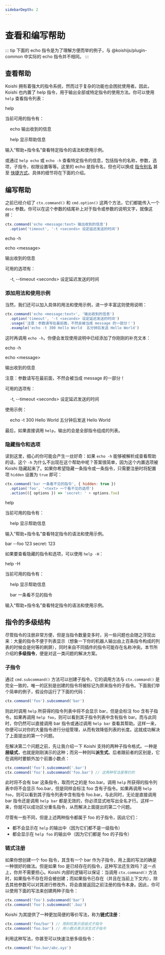 ```yaml
---
sidebarDepth: 2
---
```


# 查看和编写帮助

::: tip
下面的 echo 指令是为了理解方便而举的例子，与 @koishijs/plugin-common 中实际的 echo 指令并不相同。
:::

## 查看帮助

Koishi 拥有着强大的指令系统，然而过于复杂的功能也会困扰使用者。因此，Koishi 也内置了 help 指令，用于输出全部或特定指令的使用方法。你可以使用 `help` 查看指令列表：

<panel-view title="聊天记录">
<chat-message nickname="Alice" color="#cc0066">help</chat-message>
<chat-message nickname="Koishi" avatar="/koishi.png">
<p>当前可用的指令有：</p>
<p>&nbsp;&nbsp;&nbsp;&nbsp;echo  输出收到的信息</p>
<p>&nbsp;&nbsp;&nbsp;&nbsp;help  显示帮助信息</p>
<p>输入“帮助+指令名”查看特定指令的语法和使用示例。</p>
</chat-message>
</panel-view>

或通过 `help echo` 或 `echo -h` 查看特定指令的信息，包括指令的名称，参数，选项，子指令，权限设置等等。这里的 echo 是指令名，但也可以换成 [指令别名](./execute.md#指令别名) 甚至 [快捷方式](./execute.md#快捷方式)。具体的细节将在下面的介绍。

## 编写帮助

之前已经介绍了 `ctx.command()` 和 `cmd.option()` 这两个方法，它们都能传入一个 `desc` 参数。你可以在这个参数的结尾补上对于指令或参数的说明文字，就像这样：

```js
ctx.command('echo <message:text> 输出收到的信息')
  .option('timeout', '-t <seconds> 设定延迟发送的时间')
```

<panel-view title="聊天记录">
<chat-message nickname="Alice" color="#cc0066">echo -h</chat-message>
<chat-message nickname="Koishi" avatar="/koishi.png">
<p>echo &lt;message></p>
<p>输出收到的信息</p>
<p>可用的选项有：</p>
<p>&nbsp;&nbsp;&nbsp;&nbsp;-t, --timeout &lt;seconds>  设定延迟发送的时间</p>
</chat-message>
</panel-view>

### 添加用法和使用示例

当然，我们还可以加入具体的用法和使用示例，进一步丰富这则使用说明：

```js
ctx.command('echo <message:text>', '输出收到的信息')
  .option('timeout', '-t <seconds> 设定延迟发送的时间')
  .usage('注意：参数请写在最前面，不然会被当成 message 的一部分！')
  .example('echo -t 300 Hello World  五分钟后发送 Hello World')
```

这时再调用 `echo -h`，你便会发现使用说明中已经添加了你刚刚的补充文本：

<panel-view title="聊天记录">
<chat-message nickname="Alice" color="#cc0066">echo -h</chat-message>
<chat-message nickname="Koishi" avatar="/koishi.png">
<p>echo &lt;message></p>
<p>输出收到的信息</p>
<p>注意：参数请写在最前面，不然会被当成 message 的一部分！</p>
<p>可用的选项有：</p>
<p>&nbsp;&nbsp;&nbsp;&nbsp;-t, --timeout &lt;seconds>  设定延迟发送的时间</p>
<p>使用示例：</p>
<p>&nbsp;&nbsp;&nbsp;&nbsp;echo -t 300 Hello World  五分钟后发送 Hello World</p>
</chat-message>
</panel-view>

最后，如果直接调用 `help`，输出的会是全部指令组成的列表。

### 隐藏指令和选项

读到这里，细心的你可能会产生一丝好奇：如果 `echo -h` 能够被解析成查看帮助的话，这个 `-h` 为什么不出现在这个帮助中呢？答案很简单，因为这个内置选项被 Koishi 隐藏起来了。如果你希望隐藏一条指令或一条指令，只需要注册时将配置项 `hidden` 设置为 `true` 即可：

```js
ctx.command('bar 一条看不见的指令', { hidden: true })
  .option('foo', '<text> 一个看不见的选项')
  .action(({ options }) => 'secret: ' + options.foo)
```

<panel-view title="聊天记录">
<chat-message nickname="Alice" color="#cc0066">help</chat-message>
<chat-message nickname="Koishi" avatar="/koishi.png">
<p>当前可用的指令有：</p>
<p>&nbsp;&nbsp;&nbsp;&nbsp;help  显示帮助信息</p>
<p>输入“帮助+指令名”查看特定指令的语法和使用示例。</p>
</chat-message>
<chat-message nickname="Alice" color="#cc0066">bar --foo 123</chat-message>
<chat-message nickname="Koishi" avatar="/koishi.png">secret: 123</chat-message>
</panel-view>

如果要查看隐藏的指令和选项，可以使用 `help -H`：

<panel-view title="聊天记录">
<chat-message nickname="Alice" color="#cc0066">help -H</chat-message>
<chat-message nickname="Koishi" avatar="/koishi.png">
<p>当前可用的指令有：</p>
<p>&nbsp;&nbsp;&nbsp;&nbsp;help  显示帮助信息</p>
<p>&nbsp;&nbsp;&nbsp;&nbsp;bar  一条看不见的指令</p>
<p>输入“帮助+指令名”查看特定指令的语法和使用示例。</p>
</chat-message>
</panel-view>

## 指令的多级结构

尽管指令的注册非常方便，但是当指令数量变多时，另一些问题也会随之浮现出来：大量的指令不便于列表显示（想象一下你的机器人输出由上百条指令构成的列表的时候会是何等的刷屏），同时来自不同插件的指令可能存在名称冲突。本节所介绍的**多级指令**，便是对这一类问题的解决方案。

### 子指令

通过 `cmd.subcommand()` 方法可以创建子指令，它的调用方法与 `ctx.command()` 是完全一致的，唯一的区别是创建的指令将被标记为原来指令的子指令。下面我们举个简单的例子，假设你运行了下面的代码：

```js
ctx.command('foo').subcommand('bar')
```

则此时调用 `help` 所获得的指令列表中将不会显示 bar，但是会标注 foo 含有子指令。如果再调用 `help foo`，则可以看到其子指令列表中含有指令 bar。而与此同时，你仍然可以直接调用 bar 指令或通过调用 `help bar` 查看其帮助。这样一来，你便可以对你的大量指令进行分组管理，从而有效降低列表的长度。这就成功解决了上面提出的第一个问题。

在解决第二个问题之前，先让我介绍一下 Koishi 支持的两种子指令格式。一种是**层级式**，也就是刚刚演示的这种；而另一种则叫**派生式**。后者跟前者的区别是，它在调用时要额外加个前置小数点：

```js
ctx.command('foo').subcommand('.bar')
ctx.command('foo').subcommand('foo.bar') // 这两种写法是等价的
```

此时将不会有 bar 这条指令，取而代之的是 foo.bar。调用 `help` 所获得的指令列表中将不会显示 foo.bar，但是同样会标注 foo 含有子指令。如果再调用 `help foo`，则可以看到其子指令列表中含有指令 foo.bar。与此同时，无论是直接调用 bar 指令还是调用 `help bar` 都是无效的，你必须显式地写出全名才行。这样一来，你就可以成功区分重名指令，从而解决上面提出的第二个问题。

尽管有一些不同，但是上述两种指令都属于 foo 的子指令，因此它们：

- 都不会显示在 `help` 的输出中（因为它们都不是一级指令）
- 都会显示在 `help foo` 的输出中（因为它们都是 foo 的子指令）

### 链式注册

如果你想创建一个 foo 指令，其含有一个 bar 作为子指令，用上面的写法的确是一种很好的做法。但是如果 foo 是已经存在的指令，这种写法还生效吗？这一点上，你并不需要担心。Koishi 内部的逻辑可以保证：当调用 `ctx.command()` 方法时，如果指令不存在将会被创建；而如果指令已存在（并且在当前上下文内），除去其他参数可以对其进行修改外，将会直接返回之前注册的指令本身。因此，你可以使用下面的写法来创建两种子指令：

```js
ctx.command('foo').subcommand('bar')
ctx.command('foo').subcommand('.baz')
```

Koishi 为其提供了一种更加简便的等价写法，称为**链式注册**：

```js
ctx.command('foo/bar') // 用斜杠表示层级式子指令
ctx.command('foo.bar') // 用小数点表示派生式子指令
```

利用这种写法，你甚至可以快速注册多级指令：

```js
ctx.command('foo.bar/abc.xyz')
```

